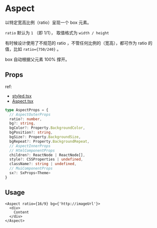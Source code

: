 # Aspect

以特定宽高比例（ratio）呈现一个 box 元素。

`ratio` 默认为 `1` （即 1/1）， 取值格式为 `width / height`

有时候设计使用了不规范的 ratio ，不管任何比例的（宽高），都可作为 ratio 的值，比如 `ratio={750/240}` 。

box 自动根据父元素 100% 撑开。

## Props

ref:
- [styled.tsx](../../packages/core/src/Aspect/styled.tsx)
- [Aspect.tsx](../../packages/core/src/Aspect/Aspect.tsx)

```typescript
type AspectProps = {
  // AspectOuterProps
  ratio?: number,
  bg?: string,
  bgColor?: Property.BackgroundColor,
  bgPosition?: string,
  bgSize?: Property.BackgroundSize,
  bgRepeat?: Property.BackgroundRepeat,
  // AspectInnerProps
  // HtmlComponentProps
  children?: ReactNode | ReactNode[],
  style?: CSSProperties | undefined,
  className?: string | undefined,
  // MuiComponentProps
  sx?: SxProps<Theme>
}
```

## Usage

```tsx
<Aspect ratio={16/9} bg={'http://imageUrl'}>
  <div>
    Content
  </div>
</Aspect>
```

